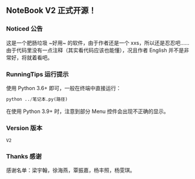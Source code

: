 ## NoteBook V2 正式开源！
### Noticed 公告
这是一个肥肠垃圾 ~好用~ 的软件，由于作者还是一个 xxs，所以还是忍忍吧……
由于代码里没有一点注释（其实看代码应该也能懂），况且作者 English 并不是非常好，将就着看吧。
### RunningTips 运行提示
使用 Python 3.6+ 即可，一般在终端中直接运行：
```python
python ../笔记本.py(路径)
```
在使用 Python 3.9+ 时，注意到部分 Menu 控件会出现不正确的显示。
### Version 版本
`V2`
### Thanks 感谢
感谢名单：梁宇翰，徐海燕，覃振嘉，杨丰照，杨雯琪。
